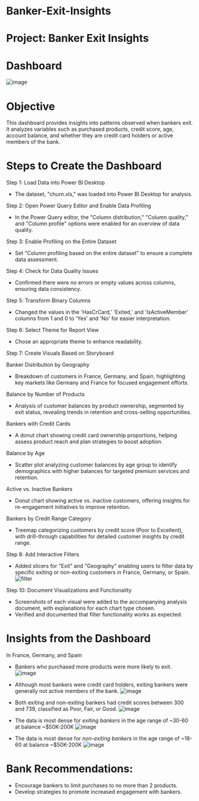 # Banker-Exit-Insights


# Project: Banker Exit Insights

# Dashboard
![image](https://github.com/user-attachments/assets/9a1bb22b-bbd8-4ed2-a4d8-8d5c19e04434)



# Objective

This dashboard provides insights into patterns observed when bankers exit. It analyzes variables such as purchased products, credit score, age, account balance, and whether they are credit card holders or active members of the bank.

# Steps to Create the Dashboard
Step 1: Load Data into Power BI Desktop
- The dataset, "churn.xls," was loaded into Power BI Desktop for analysis.

Step 2: Open Power Query Editor and Enable Data Profiling
- In the Power Query editor, the "Column distribution," "Column quality," and "Column profile" options were enabled for an overview of data quality.

Step 3: Enable Profiling on the Entire Dataset
- Set "Column profiling based on the entire dataset" to ensure a complete data assessment.

Step 4: Check for Data Quality Issues
- Confirmed there were no errors or empty values across columns, ensuring data consistency.

Step 5: Transform Binary Columns 
- Changed the values in the 'HasCrCard,' 'Exited,' and 'IsActiveMember' columns from 1 and 0 to 'Yes' and 'No' for easier interpretation.

Step 6: Select Theme for Report View
- Chose an appropriate theme to enhance readability.

Step 7: Create Visuals Based on Storyboard

Banker Distribution by Geography
- Breakdown of customers in France, Germany, and Spain, highlighting key markets like Germany and France for focused engagement efforts.

Balance by Number of Products
- Analysis of customer balances by product ownership, segmented by exit status, revealing trends in retention and cross-selling opportunities.

Bankers with Credit Cards
- A donut chart showing credit card ownership proportions, helping assess product reach and plan strategies to boost adoption.

Balance by Age
- Scatter plot analyzing customer balances by age group to identify demographics with higher balances for targeted premium services and retention.

Active vs. Inactive Bankers
- Donut chart showing active vs. inactive customers, offering insights for re-engagement initiatives to improve retention.

Bankers by Credit Range Category
- Treemap categorizing customers by credit score (Poor to Excellent), with drill-through capabilities for detailed customer insights by credit range.

Step 8: Add Interactive Filters
- Added slicers for "Exit" and "Geography" enabling users to filter data by specific exiting or non-exiting customers in France, Germany, or Spain.
![filter](https://github.com/user-attachments/assets/7c997dff-0d3c-483a-8628-4505dfd5aa0d)


Step 10: Document Visualizations and Functionality
- Screenshots of each visual were added to the accompanying analysis document, with explanations for each chart type chosen.
- Verified and documented that filter functionality works as expected.


# Insights from the Dashboard
In France, Germany, and Spain
- Bankers who purchased more products were more likely to exit.
![image](https://github.com/user-attachments/assets/a5a3144d-185f-4592-bd5f-2c45d0dbca96)

- Although most bankers were credit card holders, exiting bankers were generally not active members of the bank.
![image](https://github.com/user-attachments/assets/1359327c-0337-4d71-820f-2fa4a8a97d91)

- Both exiting and non-exiting bankers had credit scores between 300 and 739, classified as Poor, Fair, or Good.
![image](https://github.com/user-attachments/assets/43d9f400-abfd-4813-9031-e0f3c25d19ea)

- The data is most dense for *exiting bankers* in the age range of ~30-60 at balance ~$50K-200K
![image](https://github.com/user-attachments/assets/6ffc4bbf-81c4-4164-9857-a9410ccd6fd1)

- The data is most dense for *non-exiting bankers* in the age range of ~18-60 at balance ~$50K-200K
![image](https://github.com/user-attachments/assets/ce871ee0-1ab1-4a75-8fdc-78cbcacac221)


# Bank Recommendations:
- Encourage bankers to limit purchases to no more than 2 products.
- Develop strategies to promote increased engagement with bankers.
